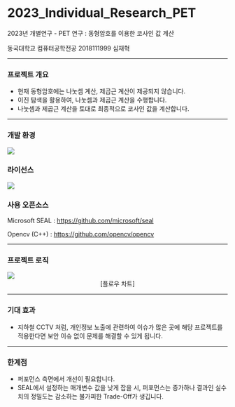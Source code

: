 # 2023_Individual_Research_PET
2023년 개별연구 - PET 연구 :
동형암호를 이용한 코사인 값 계산 

동국대학교 컴퓨터공학전공 2018111999 심재혁

----------------------------

### 프로젝트 개요
- 현재 동형암호에는 나눗셈 계산, 제곱근 계산이 제공되지 않습니다.
- 이진 탐색을 활용하여, 나눗셈과 제곱근 계산을 수행합니다.
- 나눗셈과 제곱근 계산을 토대로 최종적으로 코사인 값을 계산합니다.

----------------------------

### 개발 환경
<p>
  <img src = "https://img.shields.io/badge/logo-C++ 17-pink?logo=cplusplus">
</p>

### 라이선스
 <img src = "https://img.shields.io/badge/license-MIT-orange">

### 사용 오픈소스
Microsoft SEAL : https://github.com/microsoft/seal

Opencv (C++) : https://github.com/opencv/opencv

----------------------------

### 프로젝트 로직
 <img src= https://github.com/hiwg08/2023_Individual_Research_PET/assets/91325459/1bb81efa-e595-482a-b615-2a5742be5cb3>
<div align="center">[플로우 차트]</div>

----------------------------

### 기대 효과
- 지하철 CCTV 처럼, 개인정보 노출에 관련하여 이슈가 많은 곳에 해당 프로젝트를 적용한다면 보안 이슈 없이 문제를 해결할 수 있게 됩니다.

----------------------------
### 한계점
- 퍼포먼스 측면에서 개선이 필요합니다.
- SEAL에서 설정하는 매개변수 값을 낮게 잡을 시, 퍼포먼스는 증가하나 결과인 실수치의 정밀도는 감소하는 불가피한 Trade-Off가 생깁니다.   
